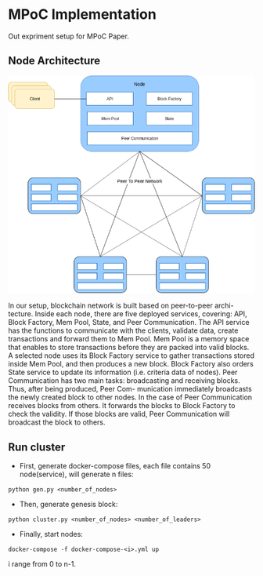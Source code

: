 # MPoC Implementation 

Out expriment setup for MPoC Paper.

## Node Architecture

![](./img/mdpos.png)

In our setup, blockchain network is built based on peer-to-peer archi-
tecture. Inside each node, there are five deployed services, covering: API, Block
Factory, Mem Pool, State, and Peer Communication. The API service has the
functions to communicate with the clients, validate data, create transactions
and forward them to Mem Pool. Mem Pool is a memory space that enables to
store transactions before they are packed into valid blocks. A selected node uses
its Block Factory service to gather transactions stored inside Mem Pool, and
then produces a new block. Block Factory also orders State service to update
its information (i.e. criteria data of nodes). Peer Communication has two main
tasks: broadcasting and receiving blocks. Thus, after being produced, Peer Com-
munication immediately broadcasts the newly created block to other nodes. In
the case of Peer Communication receives blocks from others. It forwards the
blocks to Block Factory to check the validity. If those blocks are valid, Peer
Communication will broadcast the block to others.

## Run cluster

- First, generate docker-compose files, each file contains 50 node(service), will generate n files:

```
python gen.py <number_of_nodes>
```

- Then, generate genesis block:

```
python cluster.py <number_of_nodes> <number_of_leaders>
```

- Finally, start nodes:

```
docker-compose -f docker-compose-<i>.yml up
```

i range from 0 to n-1.